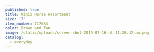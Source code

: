 ```yaml
---
published: true
title: Miniz Horse Assortment
size: '7'
item_number: 7176X4
color: Brown and Tan
image: /static/uploads/screen-shot-2019-07-16-at-11.26.42-am.png
catalog:
  - everyday
---
```


